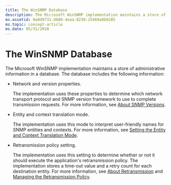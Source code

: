 ```yaml
---
title: The WinSNMP Database
description: The Microsoft WinSNMP implementation maintains a store of administrative information in a database.
ms.assetid: 0a0d9731-d800-4eaa-8230-25469a0b0285
ms.topic: concept-article
ms.date: 05/31/2018
---
```


# The WinSNMP Database

The Microsoft WinSNMP implementation maintains a store of administrative information in a database. The database includes the following information:

-   Network and version properties.

    The implementation uses these properties to determine which network transport protocol and SNMP version framework to use to complete transmission requests. For more information, see [About SNMP Versions](about-snmp-versions.md).

-   Entity and context translation mode.

    The implementation uses this mode to interpret user-friendly names for SNMP entities and contexts. For more information, see [Setting the Entity and Context Translation Mode](setting-the-entity-and-context-translation-mode.md).

-   Retransmission policy setting.

    The implementation uses this setting to determine whether or not it should execute the application's retransmission policy. The implementation stores a time-out value and a retry count for each destination entity. For more information, see [About Retransmission](about-retransmission.md) and [Managing the Retransmission Policy](managing-the-retransmission-policy.md).

 

 




